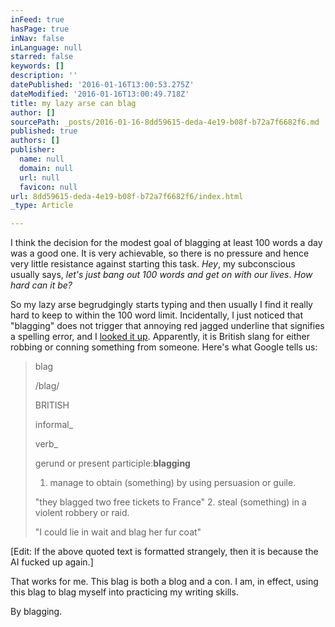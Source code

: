 ```yaml
---
inFeed: true
hasPage: true
inNav: false
inLanguage: null
starred: false
keywords: []
description: ''
datePublished: '2016-01-16T13:00:53.275Z'
dateModified: '2016-01-16T13:00:49.718Z'
title: my lazy arse can blag
author: []
sourcePath: _posts/2016-01-16-8dd59615-deda-4e19-b08f-b72a7f6682f6.md
published: true
authors: []
publisher:
  name: null
  domain: null
  url: null
  favicon: null
url: 8dd59615-deda-4e19-b08f-b72a7f6682f6/index.html
_type: Article

---
```

I think the decision for the modest goal of blagging at least 100 words a day was a good one. It is very achievable, so there is no pressure and hence very little resistance against starting this task. _Hey_, my subconscious usually says, _let's just bang out 100 words and get on with our lives_. _How hard can it be?_

So my lazy arse begrudgingly starts typing and then usually I find it really hard to keep to within the 100 word limit. Incidentally, I just noticed that "blagging" does not trigger that annoying red jagged underline that signifies a spelling error, and I [looked it up][0]. Apparently, it is British slang for either robbing or conning something from someone. Here's what Google tells us:

> blag  
> 
> /blaɡ/
> 
> BRITISH
> 
> informal_
> 
> verb_
> 
> gerund or present participle:**blagging**
> 
> 1. manage to obtain (something) by using persuasion or guile.
> 
> "they blagged two free tickets to France"
> 2. steal (something) in a violent robbery or raid.
> 
> "I could lie in wait and blag her fur coat"

\[Edit: If the above quoted text is formatted strangely, then it is because the AI fucked up again.\]

That works for me. This blag is both a blog and a con. I am, in effect, using this blag to blag myself into practicing my writing skills.

By blagging.

[0]: https://www.google.com.sg/webhp?sourceid=chrome-instant&ion=1&espv=2&ie=UTF-8#q=blagging